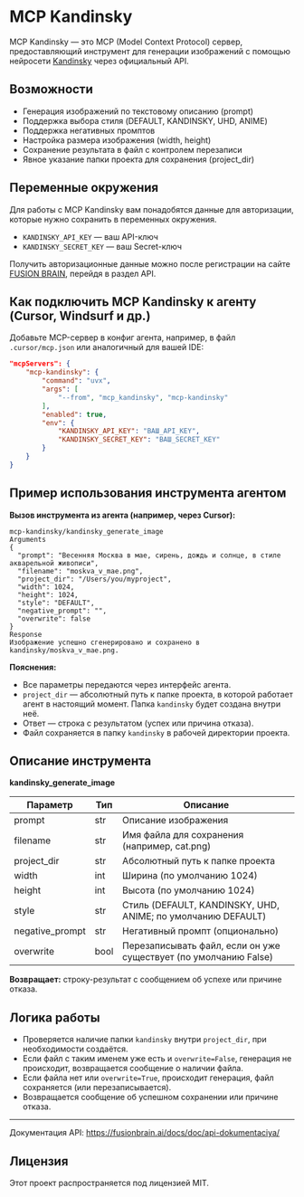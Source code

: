 # MCP Kandinsky

MCP Kandinsky — это MCP (Model Context Protocol) сервер, предоставляющий инструмент для генерации изображений с помощью нейросети [Kandinsky](https://www.sberbank.com/promo/kandinsky/) через официальный API.

## Возможности
- Генерация изображений по текстовому описанию (prompt)
- Поддержка выбора стиля (DEFAULT, KANDINSKY, UHD, ANIME)
- Поддержка негативных промптов
- Настройка размера изображения (width, height)
- Сохранение результата в файл с контролем перезаписи
- Явное указание папки проекта для сохранения (project_dir)

## Переменные окружения
Для работы с MCP Kandinsky вам понадобятся данные для авторизации, которые нужно сохранить в переменных окружения.

- `KANDINSKY_API_KEY` — ваш API-ключ
- `KANDINSKY_SECRET_KEY` — ваш Secret-ключ

Получить авторизационные данные можно после регистрации на сайте [FUSION BRAIN](https://fusionbrain.ai/), перейдя в раздел API.

## Как подключить MCP Kandinsky к агенту (Cursor, Windsurf и др.)
Добавьте MCP-сервер в конфиг агента, например, в файл `.cursor/mcp.json` или аналогичный для вашей IDE:

```json
"mcpServers": {
    "mcp-kandinsky": {
        "command": "uvx",
        "args": [
            "--from", "mcp_kandinsky", "mcp-kandinsky"
        ],
        "enabled": true,
        "env": {
            "KANDINSKY_API_KEY": "ВАШ_API_KEY",
            "KANDINSKY_SECRET_KEY": "ВАШ_SECRET_KEY"
        }
    }
}
```

## Пример использования инструмента агентом

**Вызов инструмента из агента (например, через Cursor):**

```
mcp-kandinsky/kandinsky_generate_image
Arguments
{
  "prompt": "Весенняя Москва в мае, сирень, дождь и солнце, в стиле акварельной живописи",
  "filename": "moskva_v_mae.png",
  "project_dir": "/Users/you/myproject",
  "width": 1024,
  "height": 1024,
  "style": "DEFAULT",
  "negative_prompt": "",
  "overwrite": false
}
Response
Изображение успешно сгенерировано и сохранено в kandinsky/moskva_v_mae.png.
```

**Пояснения:**
- Все параметры передаются через интерфейс агента.
- `project_dir` — абсолютный путь к папке проекта, в которой работает агент в настоящий момент. Папка `kandinsky` будет создана внутри неё.
- Ответ — строка с результатом (успех или причина отказа).
- Файл сохраняется в папку `kandinsky` в рабочей директории проекта.

## Описание инструмента

**kandinsky_generate_image**

| Параметр         | Тип    | Описание                                                        |
|------------------|--------|-----------------------------------------------------------------|
| prompt           | str    | Описание изображения                                            |
| filename         | str    | Имя файла для сохранения (например, cat.png)                    |
| project_dir      | str    | Абсолютный путь к папке проекта                                 |
| width            | int    | Ширина (по умолчанию 1024)                                      |
| height           | int    | Высота (по умолчанию 1024)                                      |
| style            | str    | Стиль (DEFAULT, KANDINSKY, UHD, ANIME; по умолчанию DEFAULT)    |
| negative_prompt  | str    | Негативный промпт (опционально)                                 |
| overwrite        | bool   | Перезаписывать файл, если он уже существует (по умолчанию False)|

**Возвращает:** строку-результат с сообщением об успехе или причине отказа.

## Логика работы
- Проверяется наличие папки `kandinsky` внутри `project_dir`, при необходимости создаётся.
- Если файл с таким именем уже есть и `overwrite=False`, генерация не происходит, возвращается сообщение о наличии файла.
- Если файла нет или `overwrite=True`, происходит генерация, файл сохраняется (или перезаписывается).
- Возвращается сообщение об успешном сохранении или причине отказа.

---
Документация API: https://fusionbrain.ai/docs/doc/api-dokumentaciya/

## Лицензия

Этот проект распространяется под лицензией MIT. 
